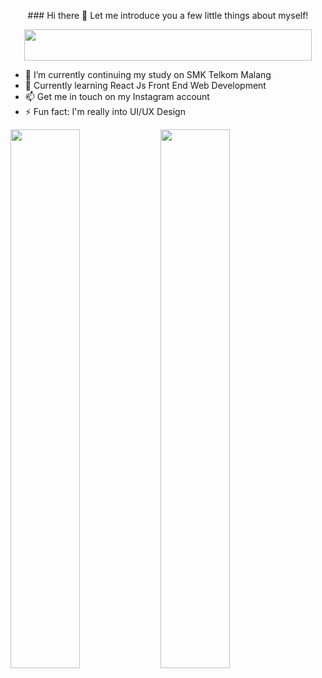 <p align="center">
  ### Hi there 👋
  Let me introduce you a few little things about myself!
</p>
<p align="center">
  <img align="center" width="460" height="50" src="https://readme-typing-svg.herokuapp.com?duration=10000&color=E5289E&center=true&vCenter=true&multiline=true&width=500&height=40&lines=UI%2FUX+Design+Enthusiast">
</p>

<!-- **RayNanta/RayNanta** is a ✨ _special_ ✨ repository because its `README.md` (this file) appears on your GitHub profile.

Here are some ideas to get you started: -->

- :school_satchel: I’m currently continuing my study on SMK Telkom Malang
- 🌱 Currently learning React Js Front End Web Development
- 📫 Get me in touch on my Instagram account
- ⚡ Fun fact: I'm really into UI/UX Design


<img align="left" width=47% src="https://github-readme-stats.vercel.app/api?username=RayNanta&show_icons=true&theme=synthwave" />
<img align="left" width=47% src="http://github-readme-streak-stats.herokuapp.com?user=RayNanta&theme=synthwave&date_format=M%20j%5B%2C%20Y%5D" />



